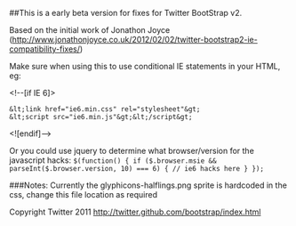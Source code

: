 ##This is a early beta version for fixes for Twitter BootStrap v2.

Based on the initial work of Jonathon Joyce (http://www.jonathonjoyce.co.uk/2012/02/02/twitter-bootstrap2-ie-compatibility-fixes/)

Make sure when using this to use conditional IE statements in your HTML, eg:

&lt;!--[if IE 6]&gt;   
 
	&lt;link href="ie6.min.css" rel="stylesheet"&gt;
	&lt;script src="ie6.min.js"&gt;&lt;/script&gt;
	
&lt;![endif]--&gt;


Or you could use jquery to determine what browser/version for the javascript hacks:
`
$(function() {
	if ($.browser.msie && parseInt($.browser.version, 10) === 6) {
		// ie6 hacks here
	}
});
`

###Notes: Currently the glyphicons-halflings.png sprite is hardcoded in the css, change this file location as required

Copyright Twitter 2011
http://twitter.github.com/bootstrap/index.html
